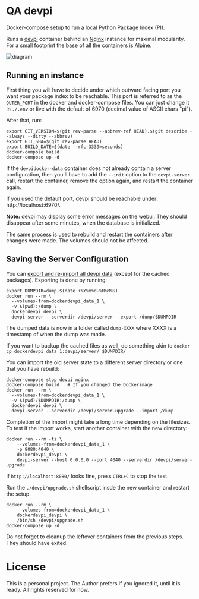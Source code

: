 # QA devpi

Docker-compose setup to run a local Python Package Index (PI).

Runs a [devpi][dp] container behind an [Nginx][nx] instance for maximal modularity.
For a small footprint the base of all the containers is [Alpine][al].

![diagram](docker_devpi.png)

## Running an instance

First thing you will have to decide under which outward facing port
you want your package index to be reachable.
This port is referred to as the `OUTER_PORT` in the docker and
docker-compose files.
You can just change it in `./.env` or live with the
default of 6970 (decimal value of ASCII chars "pi").

After that, run:

```
export GIT_VERSION=$(git rev-parse --abbrev-ref HEAD).$(git describe --always --dirty --abbrev)
export GIT_SHA=$(git rev-parse HEAD)
export BUILD_DATE=$(date --rfc-3339=seconds)
docker-compose build
docker-compose up -d
```

If the `devpidocker-data` container does not already contain
a server configuration, then you'll have to add the `--init`
option to the `devpi-server` call, restart the container,
remove the option again, and restart the container again.

If you used the default port, devpi should be reachable under:
http://localhost:6970/.

**Note:** devpi may display some error messages on the webui.
They should disappear after some minutes, when the database is
initialized.

The same process is used to rebuild and restart the containers
after changes were made. The volumes should not be affected.

## Saving the Server Configuration

You can [export and re-import all devpi data][1] (except for
the cached packages).
Exporting is done by running:

```
export DUMPDIR=dump-$(date +%Y%m%d-%H%M%S)
docker run --rm \
  --volumes-from=dockerdevpi_data_1 \
  -v $(pwd):/dump \
  dockerdevpi_devpi \
  devpi-server --serverdir /devpi/server --export /dump/$DUMPDIR
```
The dumped data is now in a folder called `dump-XXXX` where XXXX
is a timestamp of when the dump was made.

If you want to backup the cached files as well, do something
akin to `docker cp dockerdevpi_data_1:devpi/server/ $DUMPDIR/`

You can import the old server state to a different server
directory or one that you have rebuild:
```
docker-compose stop devpi nginx
docker-compose build   # If you changed the Dockerimage
docker run --rm \
  --volumes-from=dockerdevpi_data_1 \
  -v $(pwd)/$DUMPDIR:/dump \
  dockerdevpi_devpi \
  devpi-server --serverdir /devpi/server-upgrade --import /dump
```
Completion of the import might take a long time depending on the
filesizes.
To test if the import works, start another container
with the new directory:
```
docker run --rm -ti \
    --volumes-from=dockerdevpi_data_1 \
    -p 8080:4040 \
    dockerdevpi_devpi \
    devpi-server --host 0.0.0.0 --port 4040 --serverdir /devpi/server-upgrade
```
If `http://localhost:8080/` looks fine, press `CTRL+C` to stop the test.

Run the `./devpi/upgrade.sh` shellscript insde the new
container and restart the setup.
```
docker run --rm \
    --volumes-from=dockerdevpi_data_1 \
    dockerdevpi_devpi \
    /bin/sh /devpi/upgrade.sh
docker-compose up -d
```
Do not forget to cleanup the leftover containers from the previous steps.
They should have exited.

# License
This is a personal project.
The Author prefers if you ignored it, until it is ready.
All rights reserved for now.


[al]: https://hub.docker.com/_/alpine/
[1]: http://doc.devpi.net/latest/quickstart-server.html#versioning-exporting-and-importing-server-state
[dp]: https://www.devpi.net
[nx]: https://nginx.org
